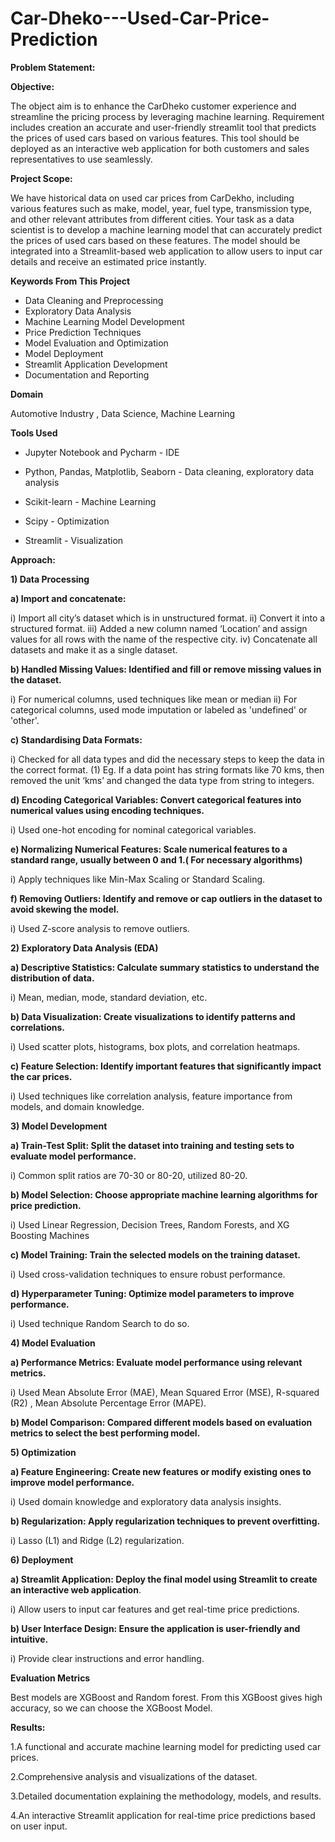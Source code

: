 # Car-Dheko---Used-Car-Price-Prediction

**Problem Statement:**

**Objective:**

The object aim is to enhance the CarDheko customer experience and streamline the pricing process by leveraging machine learning. Requirement includes creation an accurate and user-friendly streamlit tool that predicts the prices of used cars based on various features. This tool should be deployed as an interactive web application for both customers and sales representatives to use seamlessly.

**Project Scope:**

We have historical data on used car prices from CarDekho, including various features such as make, model, year, fuel type, transmission type, and other relevant attributes from different cities. Your task as a data scientist is to develop a machine learning model that can accurately predict the prices of used cars based on these features. The model should be integrated into a Streamlit-based web application to allow users to input car details and receive an estimated price instantly.

**Keywords From This Project**

* Data Cleaning and Preprocessing
* Exploratory Data Analysis
* Machine Learning Model Development
* Price Prediction Techniques
* Model Evaluation and Optimization
* Model Deployment
* Streamlit Application Development
* Documentation and Reporting
 
**Domain**
  
  Automotive Industry , Data Science, Machine Learning

**Tools Used**

 * Jupyter Notebook and Pycharm - IDE
 
 * Python, Pandas, Matplotlib, Seaborn - Data cleaning, exploratory data analysis
 
 * Scikit-learn - Machine Learning
 
 * Scipy - Optimization
 
 * Streamlit - Visualization
 
**Approach:**

**1) Data Processing**

**a) Import and concatenate:**

i) Import all city’s dataset which is in unstructured format. ii) Convert it into a structured format. iii) Added a new column named ‘Location’ and assign values for all rows with the name of the respective city. iv) Concatenate all datasets and make it as a single dataset.

**b) Handled Missing Values: Identified and fill or remove missing values in the dataset.**

i) For numerical columns, used techniques like mean or median ii) For categorical columns, used mode imputation or labeled as 'undefined' or 'other'.

**c) Standardising Data Formats:**

i) Checked for all data types and did the necessary steps to keep the data in the correct format. (1) Eg. If a data point has string formats like 70 kms, then removed the unit ‘kms’ and changed the data type from string to integers.

**d) Encoding Categorical Variables: Convert categorical features into numerical values using encoding techniques.**

i) Used one-hot encoding for nominal categorical variables.

**e) Normalizing Numerical Features: Scale numerical features to a standard range, usually between 0 and 1.( For necessary algorithms)**

i) Apply techniques like Min-Max Scaling or Standard Scaling.

**f) Removing Outliers: Identify and remove or cap outliers in the dataset to avoid skewing the model.**

i) Used Z-score analysis to remove outliers.

**2) Exploratory Data Analysis (EDA)**

**a) Descriptive Statistics: Calculate summary statistics to understand the distribution of data.**

i) Mean, median, mode, standard deviation, etc.

**b) Data Visualization: Create visualizations to identify patterns and correlations.**

i) Used scatter plots, histograms, box plots, and correlation heatmaps.

**c) Feature Selection: Identify important features that significantly impact the car prices.**

i) Used techniques like correlation analysis, feature importance from models, and domain knowledge.

**3) Model Development**

**a) Train-Test Split: Split the dataset into training and testing sets to evaluate model performance.**

i) Common split ratios are 70-30 or 80-20, utilized 80-20.

**b) Model Selection: Choose appropriate machine learning algorithms for price prediction.**

i) Used Linear Regression, Decision Trees, Random Forests, and XG Boosting Machines

**c) Model Training: Train the selected models on the training dataset.**

i) Used cross-validation techniques to ensure robust performance.

**d) Hyperparameter Tuning: Optimize model parameters to improve performance.**

i) Used technique Random Search to do so.

**4) Model Evaluation**

**a) Performance Metrics: Evaluate model performance using relevant metrics.**

i) Used Mean Absolute Error (MAE), Mean Squared Error (MSE), R-squared (R2) , Mean Absolute Percentage Error (MAPE).

**b) Model Comparison: Compared different models based on evaluation metrics to select the best performing model.**

**5) Optimization**

**a) Feature Engineering: Create new features or modify existing ones to improve model performance.**

i) Used domain knowledge and exploratory data analysis insights.

**b) Regularization: Apply regularization techniques to prevent overfitting.**

i) Lasso (L1) and Ridge (L2) regularization.

**6) Deployment**

**a) Streamlit Application: Deploy the final model using Streamlit to create an interactive web application**.

i) Allow users to input car features and get real-time price predictions.

**b) User Interface Design: Ensure the application is user-friendly and intuitive.**

i) Provide clear instructions and error handling.

**Evaluation Metrics**

Best models are XGBoost and Random forest.
From this XGBoost gives high accuracy, so we can choose the XGBoost Model. 

**Results:**

1.A functional and accurate machine learning model for predicting used car prices.

2.Comprehensive analysis and visualizations of the dataset.

3.Detailed documentation explaining the methodology, models, and results.

4.An interactive Streamlit application for real-time price predictions based on user input.
